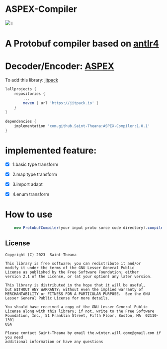 # ASPEX-Compiler
[![](https://jitpack.io/v/Saint-Theana/ASPEX-Compiler.svg)](https://jitpack.io/#Saint-Theana/ASPEX-Compiler)
l
# A Protobuf compiler based on [antlr4](https://github.com/antlr/antlr4)

# Decoder/Encoder: [ASPEX](https://github.com/Saint-Theana/ASPEX)

To add this library:
[jitpack](https://jitpack.io/#Saint-Theana/ASPEX-Compiler)
```groovy
lallprojects {
	repositories {
		...
		maven { url 'https://jitpack.io' }
	}
}
	
dependencies {
	implementation 'com.github.Saint-Theana:ASPEX-Compiler:1.0.1'
}
```

# implemented feature:
 - [x] 1.basic type transform
 - [x] 2.map type transform
 - [x] 3.import adapt
 - [x] 4.enum transform


# How to use
```java
    new ProtobufCompiler(your input proto sorce code directory).compile(path to output java class);
```


## License
```
Copyright (C) 2023  Saint-Theana

This library is free software; you can redistribute it and/or
modify it under the terms of the GNU Lesser General Public
License as published by the Free Software Foundation; either
version 2.1 of the License, or (at your option) any later version.

This library is distributed in the hope that it will be useful,
but WITHOUT ANY WARRANTY; without even the implied warranty of
MERCHANTABILITY or FITNESS FOR A PARTICULAR PURPOSE.  See the GNU
Lesser General Public License for more details.

You should have received a copy of the GNU Lesser General Public
License along with this library; if not, write to the Free Software
Foundation, Inc., 51 Franklin Street, Fifth Floor, Boston, MA  02110-1301
USA

Please contact Saint-Theana by email the.winter.will.come@gmail.com if you need
additional information or have any questions
```
